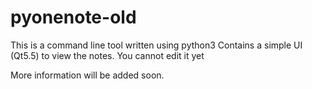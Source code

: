 # pyonenote-old
This is a command line tool written using python3 
Contains a simple UI (Qt5.5) to view the notes. You cannot edit it yet

More information will be added soon.
